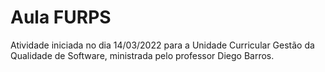 # Aula FURPS
Atividade iniciada no dia 14/03/2022 para a Unidade Curricular Gestão da Qualidade de Software, ministrada pelo professor Diego Barros.


